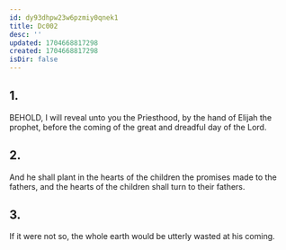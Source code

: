 ```yaml
---
id: dy93dhpw23w6pzmiy0qnek1
title: Dc002
desc: ''
updated: 1704668817298
created: 1704668817298
isDir: false
---
```

## 1.
BEHOLD, I will reveal unto you the Priesthood, by the hand of Elijah the prophet, before the coming of the great and dreadful day of the Lord.
## 2.
And he shall plant in the hearts of the children the promises made to the fathers, and the hearts of the children shall turn to their fathers.
## 3.
If it were not so, the whole earth would be utterly wasted at his coming.
